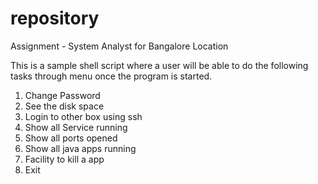 repository
==========

Assignment - System Analyst for Bangalore Location

This is a sample shell script where a user will be able to do the following tasks through menu once the program is started.

 1. Change Password
 2. See the disk space
 3. Login to other box using ssh
 4. Show all Service running
 5. Show all ports opened
 6. Show all java apps running
 7. Facility to kill a  app
 8. Exit
 
